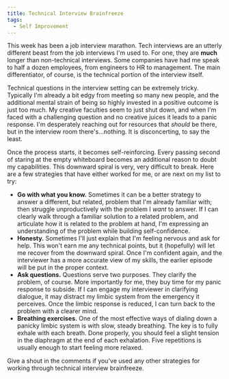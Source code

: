 ```yaml
---
title: Technical Interview Brainfreeze
tags:
  - Self Improvement
---
```

This week has been a job interview marathon. Tech interviews are an utterly different beast from the job interviews I'm used to. For one, they are **much** longer than non-technical interviews. Some companies have had me speak to half a dozen employees, from engineers to HR to management. The main differentiator, of course, is the technical portion of the interview itself.
<span id="more"></span>

Technical questions in the interview setting can be extremely tricky. Typically I'm already a bit edgy from meeting so many new people, and the additional mental strain of being so highly invested in a positive outcome is just too much. My creative faculties seem to just shut down, and when I'm faced with a challenging question and no creative juices it leads to a panic response. I'm desperately reaching out for resources that *should* be there, but in the interview room there's...nothing. It is disconcerting, to say the least.

Once the process starts, it becomes self-reinforcing. Every passing second of staring at the empty whiteboard becomes an additional reason to doubt my capabilities. This downward spiral is very, very difficult to break. Here are a few strategies that have either worked for me, or are next on my list to try:

*   **Go with what you know.** Sometimes it can be a better strategy to answer a different, but related, problem that I'm already familiar with; then struggle unproductively with the problem I *want* to answer. If I can clearly walk through a familiar solution to a related problem, and articulate how it is related to the problem at hand, I'm expressing an understanding of the problem while building self-confidence.
*   **Honesty.** Sometimes I'll just explain that I'm feeling nervous and ask for help. This won't earn me any technical points, but it (hopefully) will let me recover from the downward spiral. Once I'm confident again, and the interviewer has a more accurate view of my skills, the earlier episode will be put in the proper context.
*   **Ask questions.** Questions serve two purposes. They clarify the problem, of course. More importantly for me, they buy time for my panic response to subside. If I can engage my interviewer in clarifying dialogue, it may distract my limbic system from the emergency it perceives. Once the limbic response is reduced, I can turn back to the problem with a clearer mind.
*   **Breathing exercises.** One of the most effective ways of dialing down a panicky limbic system is with slow, steady breathing. The key is to fully exhale with each breath. Done properly, you should feel a slight tension in the diaphragm at the end of each exhalation. Five repetitions is usually enough to start feeling more relaxed.

Give a shout in the comments if you've used any other strategies for working through technical interview brainfreeze.
